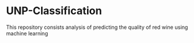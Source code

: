 # UNP-Classification
This repository consists analysis of predicting the quality of red wine using machine learning

